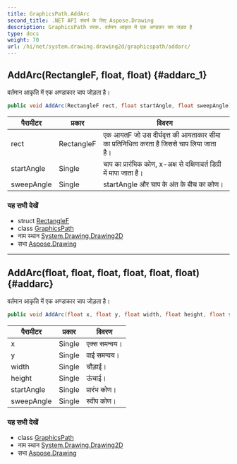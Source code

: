 ```yaml
---
title: GraphicsPath.AddArc
second_title: .NET API संदर्भ के लिए Aspose.Drawing
description: GraphicsPath तरक. वर्तमन आकृत में एक अण्डकर चप जड़त है
type: docs
weight: 70
url: /hi/net/system.drawing.drawing2d/graphicspath/addarc/
---
```

## AddArc(RectangleF, float, float) {#addarc_1}

वर्तमान आकृति में एक अण्डाकार चाप जोड़ता है।

```csharp
public void AddArc(RectangleF rect, float startAngle, float sweepAngle)
```

| पैरामीटर | प्रकार | विवरण |
| --- | --- | --- |
| rect | RectangleF | एक आयतF जो उस दीर्घवृत्त की आयताकार सीमा का प्रतिनिधित्व करता है जिससे चाप लिया जाता है। |
| startAngle | Single | चाप का प्रारंभिक कोण, x-अक्ष से दक्षिणावर्त डिग्री में मापा जाता है। |
| sweepAngle | Single | startAngle और चाप के अंत के बीच का कोण। |

### यह सभी देखें

* struct [RectangleF](../../../system.drawing/rectanglef/)
* class [GraphicsPath](../)
* नाम स्थान [System.Drawing.Drawing2D](../../graphicspath/)
* सभा [Aspose.Drawing](../../../)

---

## AddArc(float, float, float, float, float, float) {#addarc}

वर्तमान आकृति में एक अण्डाकार चाप जोड़ता है।

```csharp
public void AddArc(float x, float y, float width, float height, float startAngle, float sweepAngle)
```

| पैरामीटर | प्रकार | विवरण |
| --- | --- | --- |
| x | Single | एक्स समन्वय। |
| y | Single | वाई समन्वय। |
| width | Single | चौड़ाई। |
| height | Single | ऊंचाई। |
| startAngle | Single | प्रारंभ कोण। |
| sweepAngle | Single | स्वीप कोण। |

### यह सभी देखें

* class [GraphicsPath](../)
* नाम स्थान [System.Drawing.Drawing2D](../../graphicspath/)
* सभा [Aspose.Drawing](../../../)


